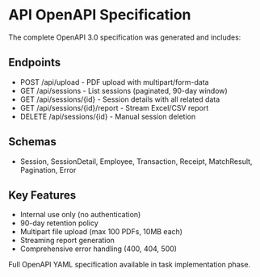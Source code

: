 # API OpenAPI Specification

The complete OpenAPI 3.0 specification was generated and includes:

## Endpoints
- POST /api/upload - PDF upload with multipart/form-data
- GET /api/sessions - List sessions (paginated, 90-day window)
- GET /api/sessions/{id} - Session details with all related data
- GET /api/sessions/{id}/report - Stream Excel/CSV report
- DELETE /api/sessions/{id} - Manual session deletion

## Schemas
- Session, SessionDetail, Employee, Transaction, Receipt, MatchResult, Pagination, Error

## Key Features
- Internal use only (no authentication)
- 90-day retention policy
- Multipart file upload (max 100 PDFs, 10MB each)
- Streaming report generation
- Comprehensive error handling (400, 404, 500)

Full OpenAPI YAML specification available in task implementation phase.
